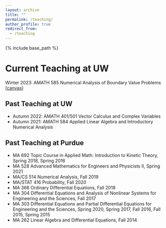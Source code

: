 ```yaml
---
layout: archive
title: ""
permalink: /teaching/
author_profile: true
redirect_from:
  - /teaching
---
```


{% include base_path %}

# Current Teaching at UW
Winter 2023: AMATH 585 Numerical Analysis of Boundary Value Problems [[canvas](https://canvas.uw.edu/)]

## Past Teaching at UW
* Autumn 2022: AMATH 401/501 Vector Calculus and Complex Variables
* Autumn 2021: AMATH 584 Applied Linear Algebra and Introductory Numerical Analysis

## Past Teaching at Purdue
* MA 692 Topic Course in Applied Math: Introduction to Kinetic Theory, Spring 2018, Spring 2016
* MA 528 Advanced Mathematics for Engineers and Physicists II, Spring 2021
* MA/CS 514 Numerical Analysis, Fall 2019
* MA/STAT 416 Probability, Fall 2020
* MA 366 Ordinary Differential Equations, Fall 2018
* MA 304 Differential Equations and Analysis of Nonlinear Systems for Engineering and the Sciences, Fall 2017
* MA 303 Differential Equations and Partial Differential Equations for Engineering and the Sciences, Spring 2020, Spring 2017, Fall 2016, Fall 2015, Spring 2015
* MA 262 Linear Algebra and Differential Equations, Fall 2014
